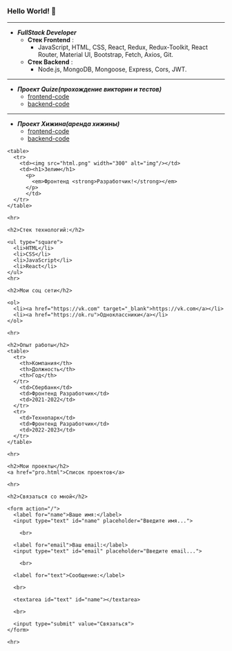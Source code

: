 ### Hello World! 👋
***
* ___FullStack Developer___
    * __Стек Frontend__ :
        * JavaScript, HTML, CSS, React, Redux, Redux-Toolkit, React Router, Material UI, Bootstrap, Fetch, Axios, Git.
    * __Стек Backend__ :
        * Node.js, MongoDB, Mongoose, Express, Cors, JWT.
***
* ___Проект Quize(прохождение викторин и тестов)___
    * [frontend-code](https://github.com/bennykrik/frontend-quize)
    * [backend-code](https://github.com/bennykrik/back-for-quiz)
***
* ___Проект Хижина(аренда хижины)___
    * [frontend-code](https://github.com/bennykrik/front_hotel)
    * [backend-code](https://github.com/bennykrik/back_for_hotel)


<!DOCTYPE html>
<html lang="en">
  <head>
    <meta charset="UTF-8" />
    <title>Resume</title>
  </head>
  <body>

    <table>
      <tr>
        <td><img src="html.png" width="300" alt="img"/></td>
        <td><h1>Зелим</h1>
          <p>
            <em>Фронтенд <strong>Разработчик!</strong></em>
          </p>
          </td>
      </tr>
    </table>

    <hr>

    <h2>Стек технологий:</h2>

    <ul type="square">
      <li>HTML</li>
      <li>CSS</li>
      <li>JavaScript</li>
      <li>React</li>
    </ul>
    <hr>

    <h2>Мои соц сети</h2>

    <ol>
      <li><a href="https://vk.com" target="_blank">https://vk.com</a></li>
      <li><a href="https://ok.ru">Одноклассники</a></li>
    </ol>

    <hr>

    <h2>Опыт работы</h2>
    <table>
      <tr>
        <th>Компания</th>
        <th>Должность</th>
        <th>Год</th>
      </tr>
        <td>Сбербанк</td>
        <td>Фронтенд Разработчик</td>
        <td>2021-2022</td>
      </tr>
      <tr>
        <td>Технопарк</td>
        <td>Фронтенд Разработчик</td>
        <td>2022-2023</td>
      </tr>
    </table>

    <hr>

    <h2>Мои проекты</h2>
    <a href="pro.html">Список проектов</a>

    <hr>

    <h2>Связаться со мной</h2>

    <form action="/">
      <label for="name">Ваше имя:</label>
      <input type="text" id="name" placeholder="Введите имя...">

        <br>

      <label for="email">Ваш email:</label>
      <input type="text" id="email" placeholder="Введите email...">

        <br>

      <label for="text">Сообщение:</label>

      <br>

      <textarea id="text" id="name"></textarea>

      <br>

      <input type="submit" value="Связаться">
    </form>

    <hr>

  </body>
</html>
